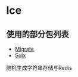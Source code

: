 # Ice

## 使用的部分包列表
- [Migrate](https://github.com/golang-migrate/migrate)
- [Sqlx](https://github.com/jmoiron/sqlx)

随机生成字符串存储与Redis